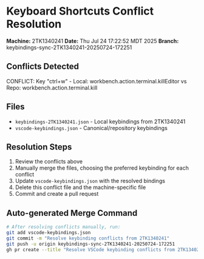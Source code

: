 # Keyboard Shortcuts Conflict Resolution

**Machine:** 2TK1340241
**Date:** Thu Jul 24 17:22:52 MDT 2025
**Branch:** keybindings-sync-2TK1340241-20250724-172251

## Conflicts Detected

CONFLICT: Key "ctrl+w" - Local: workbench.action.terminal.killEditor vs Repo: workbench.action.terminal.kill

## Files

- `keybindings-2TK1340241.json` - Local keybindings from 2TK1340241
- `vscode-keybindings.json` - Canonical/repository keybindings

## Resolution Steps

1. Review the conflicts above
2. Manually merge the files, choosing the preferred keybinding for each conflict
3. Update `vscode-keybindings.json` with the resolved bindings
4. Delete this conflict file and the machine-specific file
5. Commit and create a pull request

## Auto-generated Merge Command

```bash
# After resolving conflicts manually, run:
git add vscode-keybindings.json
git commit -m "Resolve keybinding conflicts from 2TK1340241"
git push -u origin keybindings-sync-2TK1340241-20250724-172251
gh pr create --title "Resolve VSCode keybinding conflicts from 2TK1340241" --body "Auto-generated PR to resolve keyboard shortcut conflicts"
```
